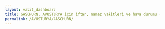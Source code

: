```yaml
---
layout: vakit_dashboard
title: GASCHURN, AVUSTURYA için iftar, namaz vakitleri ve hava durumu - ilçe/eyalet seç
permalink: /AVUSTURYA/GASCHURN/
---
```


<script type="text/javascript">
  var GLOBAL_COUNTRY = 'AVUSTURYA';
  var GLOBAL_CITY = 'GASCHURN';
  var GLOBAL_STATE = '';
  var lat = 72;
  var lon = 21;
</script>
